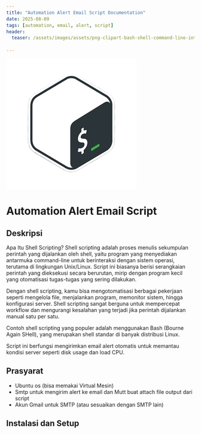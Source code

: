 ```yaml
---
title: "Automation Alert Email Script Documentation"
date: 2025-08-09
tags: [automation, email, alert, script]
header:
  teaser: /assets/images/assets/png-clipart-bash-shell-command-line-interface-ls-shell-rectangle-logo-thumbnail-removebg-preview.png

---
```

![Shell Scripting Logo](/assets/images/png-clipart-bash-shell-command-line-interface-ls-shell-rectangle-logo-thumbnail-removebg-preview.png)
# Automation Alert Email Script

## Deskripsi
Apa Itu Shell Scripting?
Shell scripting adalah proses menulis sekumpulan perintah yang dijalankan oleh shell, yaitu program yang menyediakan antarmuka command-line untuk berinteraksi dengan sistem operasi, terutama di lingkungan Unix/Linux. Script ini biasanya berisi serangkaian perintah yang dieksekusi secara berurutan, mirip dengan program kecil yang otomatisasi tugas-tugas yang sering dilakukan.

Dengan shell scripting, kamu bisa mengotomatisasi berbagai pekerjaan seperti mengelola file, menjalankan program, memonitor sistem, hingga konfigurasi server. Shell scripting sangat berguna untuk mempercepat workflow dan mengurangi kesalahan yang terjadi jika perintah dijalankan manual satu per satu.

Contoh shell scripting yang populer adalah menggunakan Bash (Bourne Again SHell), yang merupakan shell standar di banyak distribusi Linux.

Script ini berfungsi mengirimkan email alert otomatis untuk memantau kondisi server seperti disk usage dan load CPU.

## Prasyarat

- Ubuntu os (bisa memakai Virtual Mesin)
- Smtp untuk mengirim alert ke email dan Mutt buat attach file output dari script 
- Akun Gmail untuk SMTP (atau sesuaikan dengan SMTP lain)

## Instalasi dan Setup
